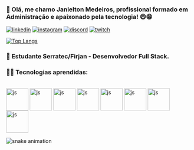 ### 👋 Olá, me chamo Janielton Medeiros, profissional formado em Administração e apaixonado pela tecnologia! 😄😁
[![linkedin](https://img.shields.io/badge/LinkedIn-0077B5?style=for-the-badge&logo=linkedin&logoColor=white)](https://www.linkedin.com/in/janieltonmedeiros)
[![instagram](https://img.shields.io/badge/Instagram-E4405F?style=for-the-badge&logo=instagram&logoColor=white)](https://www.instagram.com/janieltom/)
[![discord](https://img.shields.io/badge/Discord-7289DA?style=for-the-badge&logo=discord&logoColor=white)](https://discord.com/invite/Ve24nyDqWV)
[![twitch](https://img.shields.io/badge/Twitch-9146FF?style=for-the-badge&logo=twitch&logoColor=white)](https://www.twitch.tv/darkorioon)

[![Top Langs](https://github-readme-stats.vercel.app/api/top-langs/?username=Janielton-Medeiros&theme=dark&show&anuraghazra&layout=donut)](https://github.com/anuraghazra/github-readme-stats)




### 📝 Estudante Serratec/Firjan - Desenvolvedor Full Stack.  
### 👨‍💻 Tecnologias aprendidas: 
<div style="display: inline_block"><br>
  <img align = "center" alt=js height= 60px src="https://cdn.jsdelivr.net/gh/devicons/devicon/icons/javascript/javascript-original.svg" />
  <img align = "center" alt=js height= 60px  src="https://cdn.jsdelivr.net/gh/devicons/devicon/icons/java/java-original.svg" />
  <img align = "center" alt=js height= 60px src="https://cdn.jsdelivr.net/gh/devicons/devicon/icons/git/git-original.svg" />
  <img align = "center" alt=js height= 60px src="https://cdn.jsdelivr.net/gh/devicons/devicon/icons/html5/html5-original.svg" />
  <img align = "center" alt=js height= 60px src="https://cdn.jsdelivr.net/gh/devicons/devicon/icons/css3/css3-original.svg" />
  <img align = "center" alt=js height= 60px src="https://cdn.jsdelivr.net/gh/devicons/devicon/icons/bootstrap/bootstrap-original.svg" />
  <img align = "center" alt=js height= 60px src="https://cdn.jsdelivr.net/gh/devicons/devicon/icons/sass/sass-original.svg" />
  <img align = "center" alt=js height= 60px src="https://cdn.jsdelivr.net/gh/devicons/devicon/icons/react/react-original.svg" />                  
</div>

![snake animation](https://github.com/<Janielton-Medeiros>/<Janielton-Medeiros>/blob/output/github-contribution-grid-snake2.svg)
